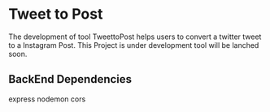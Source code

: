 # Tweet to Post 
The development of tool TweettoPost helps users to convert a twitter tweet to a Instagram Post. This Project is under development tool will be lanched soon.

## BackEnd Dependencies

express
nodemon
cors
